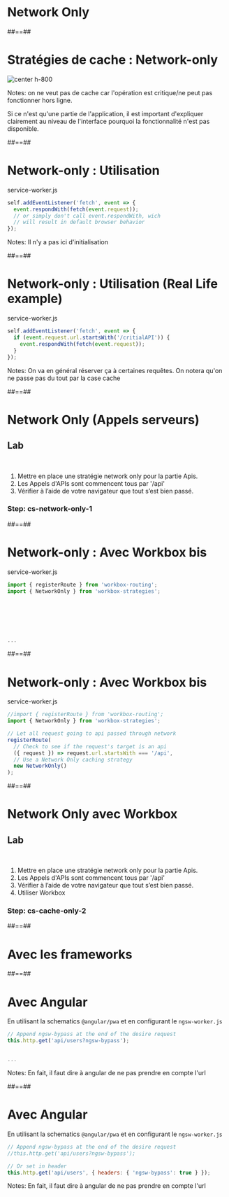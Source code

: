 <!-- .slide: class="transition bg-green" -->

# Network Only

##==##

# Stratégies de cache : Network-only

![center h-800](./assets/images/cache-strategy-network-only.png)

Notes:
on ne veut pas de cache car l'opération est critique/ne peut pas fonctionner hors ligne.

Si ce n'est qu'une partie de l'application, il est important d'expliquer clairement au niveau de l'interface pourquoi la fonctionnalité n'est pas disponible.

##==##

<!-- .slide: class="with-code" -->

# Network-only : Utilisation

service-worker.js

```javascript
self.addEventListener('fetch', event => {
  event.respondWith(fetch(event.request));
  // or simply don't call event.respondWith, wich
  // will result in default browser behavior
});
```

<!-- .element: class="big-code" -->

Notes:
Il n'y a pas ici d'initialisation

##==##

<!-- .slide: class="with-code" -->

# Network-only : Utilisation (Real Life example)

service-worker.js

```javascript
self.addEventListener('fetch', event => {
  if (event.request.url.startsWith('/critialAPI')) {
    event.respondWith(fetch(event.request));
  }
});
```

<!-- .element: class="big-code" -->

Notes:
On va en général réserver ça à certaines requêtes. On notera qu'on ne passe pas du tout par la case cache

##==##

<!-- .slide: class="exercice" data-type-show="prez" -->

# Network Only (Appels serveurs)

## Lab

<br>

1. Mettre en place une stratégie network only pour la partie Apis.
1. Les Appels d'APIs sont commencent tous par '/api'
1. Vérifier à l’aide de votre navigateur que tout s’est bien passé.

### Step: cs-network-only-1

##==##

<!-- .slide: class="with-code max-height" -->

# Network-only : Avec Workbox bis

service-worker.js

```javascript
import { registerRoute } from 'workbox-routing';
import { NetworkOnly } from 'workbox-strategies';







...
```

<!-- .element: class="big-code" -->

##==##

<!-- .slide: class="with-code max-height" -->

# Network-only : Avec Workbox bis

service-worker.js

```javascript
//import { registerRoute } from 'workbox-routing';
import { NetworkOnly } from 'workbox-strategies';

// Let all request going to api passed through network
registerRoute(
  // Check to see if the request's target is an api
  ({ request }) => request.url.startsWith === '/api',
  // Use a Network Only caching strategy
  new NetworkOnly()
);
```

<!-- .element: class="big-code" -->

##==##

<!-- .slide: class="exercice" data-type-show="prez" -->

# Network Only avec Workbox

## Lab

<br>

1. Mettre en place une stratégie network only pour la partie Apis.
1. Les Appels d'APIs sont commencent tous par '/api'
1. Vérifier à l’aide de votre navigateur que tout s’est bien passé.
1. Utiliser Workbox

### Step: cs-cache-only-2

##==##

<!-- .slide: class="transition bg-white" -->

# Avec les frameworks

##==##

<!-- .slide: class="with-code" -->

# Avec Angular

En utilisant la schematics `@angular/pwa` et en configurant le `ngsw-worker.js`

```javascript
// Append ngsw-bypass at the end of the desire request
this.http.get('api/users?ngsw-bypass');


...
```

<!-- .element: class="big-code" -->

Notes:
En fait, il faut dire à angular de ne pas prendre en compte l'url

##==##

<!-- .slide: class="with-code" -->

# Avec Angular

En utilisant la schematics `@angular/pwa` et en configurant le `ngsw-worker.js`

```javascript
// Append ngsw-bypass at the end of the desire request
//this.http.get('api/users?ngsw-bypass');

// Or set in header
this.http.get('api/users', { headers: { 'ngsw-bypass': true } });
```

<!-- .element: class="big-code" -->

Notes:
En fait, il faut dire à angular de ne pas prendre en compte l'url
